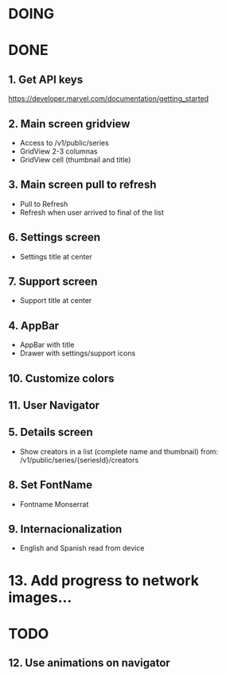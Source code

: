 # DOING


# DONE
## 1. Get API keys
https://developer.marvel.com/documentation/getting_started
## 2. Main screen gridview
- Access to /v1/public/series
- GridView 2-3 columnas
- GridView cell (thumbnail and title)
## 3. Main screen pull to refresh
- Pull to Refresh
- Refresh when user arrived to final of the list
## 6. Settings screen
- Settings title at center
## 7. Support screen
- Support title at center
## 4. AppBar
- AppBar with title
- Drawer with settings/support icons
## 10. Customize colors
## 11. User Navigator
## 5. Details screen
- Show creators in a list (complete name and thumbnail) from: /v1/public/series/{seriesId}/creators
## 8. Set FontName
- Fontname Monserrat
## 9. Internacionalization
- English and Spanish read from device
# 13. Add progress to network images...

# TODO
## 12. Use animations on navigator
